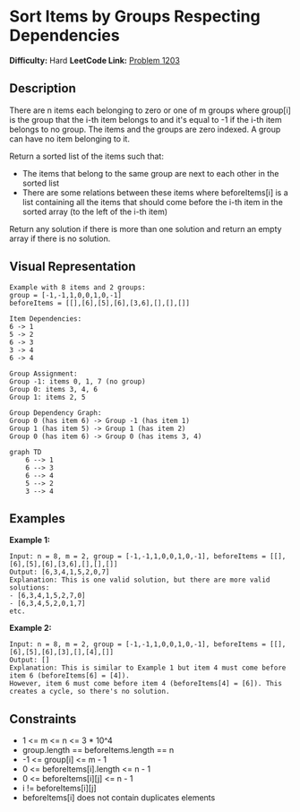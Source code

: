 # Sort Items by Groups Respecting Dependencies

**Difficulty:** Hard
**LeetCode Link:** [Problem 1203](https://leetcode.com/problems/sort-items-by-groups-respecting-dependencies/)

## Description
There are n items each belonging to zero or one of m groups where group[i] is the group that the i-th item belongs to and it's equal to -1 if the i-th item belongs to no group. The items and the groups are zero indexed. A group can have no item belonging to it.

Return a sorted list of the items such that:
- The items that belong to the same group are next to each other in the sorted list
- There are some relations between these items where beforeItems[i] is a list containing all the items that should come before the i-th item in the sorted array (to the left of the i-th item)

Return any solution if there is more than one solution and return an empty array if there is no solution.

## Visual Representation

```
Example with 8 items and 2 groups:
group = [-1,-1,1,0,0,1,0,-1]
beforeItems = [[],[6],[5],[6],[3,6],[],[],[]]

Item Dependencies:
6 -> 1
5 -> 2
6 -> 3
3 -> 4
6 -> 4

Group Assignment:
Group -1: items 0, 1, 7 (no group)
Group 0: items 3, 4, 6
Group 1: items 2, 5

Group Dependency Graph:
Group 0 (has item 6) -> Group -1 (has item 1)
Group 1 (has item 5) -> Group 1 (has item 2)
Group 0 (has item 6) -> Group 0 (has items 3, 4)
```

```mermaid
graph TD
    6 --> 1
    6 --> 3
    6 --> 4
    5 --> 2
    3 --> 4
```

## Examples

**Example 1:**
```
Input: n = 8, m = 2, group = [-1,-1,1,0,0,1,0,-1], beforeItems = [[],[6],[5],[6],[3,6],[],[],[]]
Output: [6,3,4,1,5,2,0,7]
Explanation: This is one valid solution, but there are more valid solutions:
- [6,3,4,1,5,2,7,0]
- [6,3,4,5,2,0,1,7]
etc.
```

**Example 2:**
```
Input: n = 8, m = 2, group = [-1,-1,1,0,0,1,0,-1], beforeItems = [[],[6],[5],[6],[3],[],[4],[]]
Output: []
Explanation: This is similar to Example 1 but item 4 must come before item 6 (beforeItems[6] = [4]).
However, item 6 must come before item 4 (beforeItems[4] = [6]). This creates a cycle, so there's no solution.
```

## Constraints
- 1 <= m <= n <= 3 * 10^4
- group.length == beforeItems.length == n
- -1 <= group[i] <= m - 1
- 0 <= beforeItems[i].length <= n - 1
- 0 <= beforeItems[i][j] <= n - 1
- i != beforeItems[i][j]
- beforeItems[i] does not contain duplicates elements
